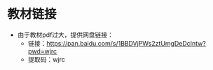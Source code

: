 # 教材链接

+ 由于教材pdf过大，提供网盘链接：
  + 链接：https://pan.baidu.com/s/1BBDVjPWs2ztUmgDeDcIntw?pwd=wjrc 
  + 提取码：wjrc
